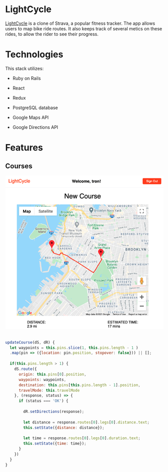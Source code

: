 # LightCycle

[LightCycle](https://light-cycle.herokuapp.com/) is a clone of Strava, a popular fitness tracker. The app allows users to map bike ride routes. It also keeps track of several metics on these rides, to allow the rider to see their progress.

# Technologies

This stack utilizes:

- Ruby on Rails

- React

- Redux

- PostgreSQL database

- Google Maps API

- Google Directions API

# Features
## Courses

![Routes](https://github.com/theneonwombat/LightCycle/blob/main/app/assets/images/google_map_route.png)

```javascript

updateCourse(dS, dR) {
  let waypoints = this.pins.slice(1, this.pins.length - 1 )
  .map(pin => ({location: pin.position, stopover: false})) || [];

  if(this.pins.length > 1) {
    dS.route({
      origin: this.pins[0].position,
      waypoints: waypoints,
      destination: this.pins[this.pins.length - 1].position,
      travelMode: this.travelMode
    }, (response, status) => {
      if (status === 'OK') {

        dR.setDirections(response);

        let distance = response.routes[0].legs[0].distance.text;
        this.setState({distance: distance});

        let time = response.routes[0].legs[0].duration.text;
        this.setState({time: time});
      }
    })
  }
}

```